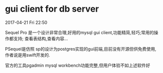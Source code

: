 
# gui client for db server

2017-04-21 Fri 22:50

Sequel Pro 是一个设计非常合理,好用的mysql gui client,功能精简,轻巧;常用的操作都支持;
查看表结构,查看内容...

PSequel是仿照 sp的设计为postgres实现的gui前端,目前没有开源但供免费使用,作者说是用swift开发的.

官方的工具pgadmin mysql workbench功能完整,但用户体验不如上述软件好
